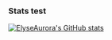 
### Stats test
[![ElyseAurora's GitHub stats](https://github-readme-stats.vercel.app/api?username=ElyseAurora)](https://github.com/ElyseAurora/github-readme-stats)
